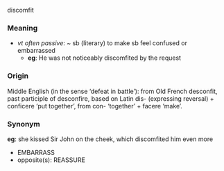 discomfit
### Meaning
+ _vt often passive_: ~ sb (literary) to make sb feel confused or embarrassed
	+ __eg__: He was not noticeably discomfited by the request

### Origin

Middle English (in the sense ‘defeat in battle’): from Old French desconfit, past participle of desconfire, based on Latin dis- (expressing reversal) + conficere ‘put together’, from con- ‘together’ + facere ‘make’.

### Synonym

__eg__: she kissed Sir John on the cheek, which discomfited him even more

+ EMBARRASS
+ opposite(s): REASSURE


